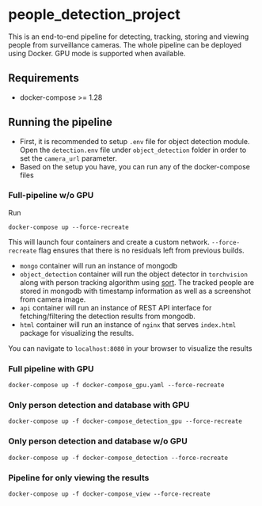 # people_detection_project

This is an end-to-end pipeline for detecting, tracking, storing and viewing people from surveillance cameras. The whole pipeline can be deployed using Docker. GPU mode is supported when available.

## Requirements
* docker-compose >= 1.28

## Running the pipeline
* First, it is recommended to setup `.env` file for object detection module. Open the `detection.env` file under `object_detection` folder in order to set the `camera_url` parameter.
* Based on the setup you have, you can run any of the docker-compose files
### Full-pipeline w/o GPU
Run 
```
docker-compose up --force-recreate
```
This will launch four containers and create a custom network. `--force-recreate` flag ensures that there is no residuals left from previous builds.
* `mongo` container will run an instance of mongodb 
* `object_detection` container will run the object detector in `torchvision` along with person tracking algorithm using [sort](https://github.com/abewley/sort). The tracked people are stored in mongodb with timestamp information as well as a screenshot from camera image.
* `api` container will run an instance of REST API interface for fetching/filtering the detection results from mongodb.
* `html` container will run an instance of `nginx` that serves `index.html` package for visualizing the results. <br>

You can navigate to `localhost:8080` in your browser to visualize the results
### Full pipeline with GPU
```
docker-compose up -f docker-compose_gpu.yaml --force-recreate
```
### Only person detection and database with GPU
```
docker-compose up -f docker-compose_detection_gpu --force-recreate
```

### Only person detection and database w/o GPU
```
docker-compose up -f docker-compose_detection --force-recreate
```
### Pipeline for only viewing the results
```
docker-compose up -f docker-compose_view --force-recreate
```